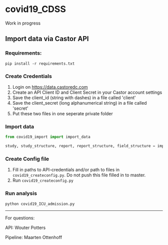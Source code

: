 # covid19_CDSS

Work in progress


## Import data via Castor API

### Requirements:
`pip install -r requirements.txt`

### Create Credentials
1) Login on https://data.castoredc.com
2) Create an API Client ID and Client Secret in your Castor account settings
3) Save the client_id (string with dashes) in a file called 'client'
4) Save the client_secret (long alphanumerical string) in a file called 'secret'
5) Put these two files in one seperate private folder

### Import data
```python
from covid19_import import import_data

study, study_structure, report, report_structure, field_structure = import_data_by_record(PATH_TO_CREDENTIALS)
```

### Create Config file
1) Fill in paths to API-credentials and/or path to files in `covid19_createconfig.py`. Do not push this file filled in to master.
2) Run `covid19_createconfig.py`

### Run analysis
`python covid19_ICU_admission.py`

---
For questions:

API: Wouter Potters

Pipeline: Maarten Ottenhoff

